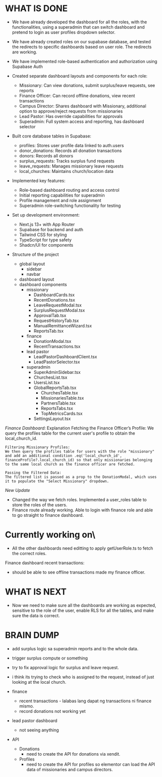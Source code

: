 

# **WHAT IS DONE**
- We have already developed the dashboard for all the roles, with the functionalities, using a superadmin that can switch dashboard and pretend to login as user profiles dropdown selector. 
- We have already created roles on our supabase database, and tested the redirects to specific dashboards based on user role. The redirects are working.
- We have implemented role-based authentication and authorization using Supabase Auth
- Created separate dashboard layouts and components for each role:
  - Missionary: Can view donations, submit surplus/leave requests, see reports
  - Finance Officer: Can record offline donations, view recent transactions
  - Campus Director: Shares dashboard with Missionary, additional option to approve/reject requests from missionaries
  - Lead Pastor: Has override capabilities for approvals
  - Superadmin: Full system access and reporting, has dashboard selector

- Built core database tables in Supabase:
  - profiles: Stores user profile data linked to auth.users
  - donor_donations: Records all donation transactions
  - donors: Records all donors
  - surplus_requests: Tracks surplus fund requests
  - leave_requests: Manages missionary leave requests
  - local_churches: Maintains church/location data

- Implemented key features:
  - Role-based dashboard routing and access control
  - Initial reporting capabilities for superadmin
  - Profile management and role assignment
  - Superadmin role-switching functionality for testing

- Set up development environment:
  - Next.js 13+ with App Router
  - Supabase for backend and auth
  - Tailwind CSS for styling
  - TypeScript for type safety
  - Shadcn/UI for components

- Structure of the project
    - global layout
        - sidebar
        - navbar
    - dashboard layout
    - dashboard components
        - missionary
            - DashboardCards.tsx
            - RecentDonations.tsx
            - LeaveRequestModal.tsx
            - SurplusRequestModal.tsx
            - ApprovalTab.tsx
            - RequestHistoryTab.tsx
            - ManualRemittanceWizard.tsx
            - ReportsTab.tsx
        - finance
            - DonationModal.tsx
            - RecentTransactions.tsx
        - lead pastor
            - LeadPastorDashboardClient.tsx
            - LeadPastorSelector.tsx
        - superadmin
            - SuperAdminSidebar.tsx
            - ChurchesList.tsx
            - UsersList.tsx
            - GlobalReportsTab.tsx
                - ChurchesTable.tsx
                - MissionariesTable.tsx
                - PartnersTable.tsx
                - ReportsTabs.tsx
                - TopMetricsCards.tsx
            - SettingsLayout.tsx



*Finance Dashboard:*
    Explanation
    Fetching the Finance Officer’s Profile:
    We query the profiles table for the current user's profile to obtain the local_church_id.

    Filtering Missionary Profiles:
    We then query the profiles table for users with the role "missionary" and add an additional condition .eq('local_church_id', financeProfile?.local_church_id) so that only missionaries belonging to the same local church as the finance officer are fetched.

    Passing the Filtered Data:
    The filtered list is passed as a prop to the DonationModal, which uses it to populate the "Select Missionary" dropdown.

*New Update*
- Changed the way we fetch roles. Implemented a user_roles table to store the roles of the users.
- Finance route already working. Able to login with finance role and able to go straight to finance dashboard. 


# **Currently working on**\
- All the other dashboards need editting to apply getUserRole.ts to fetch the correct roles. 

Finance dashboard recent transactions:
- should be able to see offline transactions made my finance officer. 


# **WHAT IS NEXT**
- Now we need to make sure all the dashboards are working as expected, sensitive to the role of the user, enable RLS for all the tables, and make sure the data is correct.




# **BRAIN DUMP**
- add surplus logic sa superadmin reports and to the whole data. 
- trigger surplus compute or something


- try to fix approval logic for surplus and leave request. 
- i think its trying to check who is assigned to the request, instead of just looking at the local church. 


- finance
    - recent transactions - lalabas lang dapat ng transactions ni finance mismo. 
    - record donations not working yet

- lead pastor dashboard
    - not seeing anything
 
- API 
    - Donations
        - need to create the API for donations via xendit. 
    - Profiles
        - need to create the API for profiles so elementor can load the API data of missionaries and campus directors.
    
